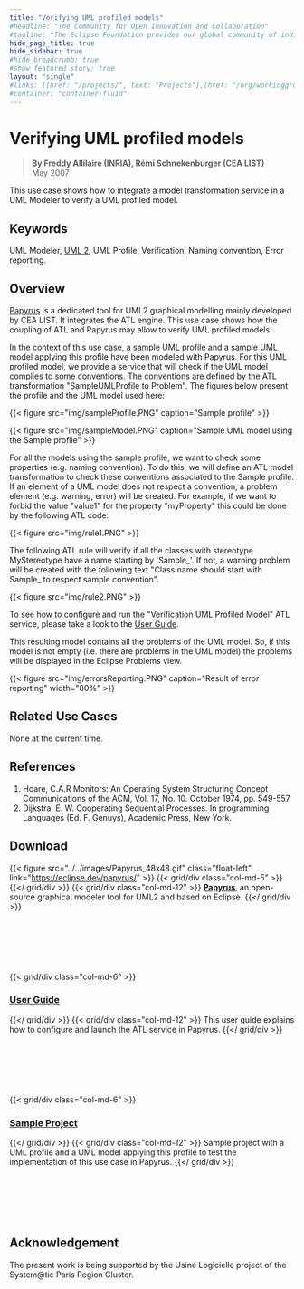 ```yaml
---
title: "Verifying UML profiled models"
#headline: "The Community for Open Innovation and Collaboration"
#tagline: "The Eclipse Foundation provides our global community of individuals and organizations with a mature, scalable, and business-friendly environment for open source software collaboration and innovation."
hide_page_title: true
hide_sidebar: true
#hide_breadcrumb: true
#show_featured_story: true
layout: "single"
#links: [[href: "/projects/", text: "Projects"],[href: "/org/workinggroups/", text: "Working Group"],[href: "/membership/", text: "Members"],[href: "/org/value", text: "Business Value"]]
#container: "container-fluid"
---
```


# Verifying UML profiled models

> **By Freddy Allilaire (INRIA), Rémi Schnekenburger (CEA LIST)** \
> May 2007

This use case shows how to integrate a model transformation service in a UML Modeler to verify a UML profiled model.

## Keywords

UML Modeler, [UML 2](https://www.eclipse.org/modeling/mdt/?project=uml2), UML Profile, Verification, Naming convention, Error reporting.

## Overview

[Papyrus](https://eclipse.dev/papyrus/) is a dedicated tool for UML2 graphical modelling mainly developed by CEA LIST. It integrates the ATL engine. This use case shows how the coupling of ATL and Papyrus may allow to verify UML profiled models.

In the context of this use case, a sample UML profile and a sample UML model applying this profile have been modeled with Papyrus. For this UML profiled model, we provide a service that will check if the UML model complies to some conventions. The conventions are defined by the ATL transformation "SampleUMLProfile to Problem". The figures below present the profile and the UML model used here:

{{< figure src="img/sampleProfile.PNG" caption="Sample profile" >}}

{{< figure src="img/sampleModel.PNG" caption="Sample UML model using the Sample profile" >}}

For all the models using the sample profile, we want to check some properties (e.g. naming convention). To do this, we will define an ATL model transformation to check these conventions associated to the Sample profile. If an element of a UML model does not respect a convention, a problem element (e.g. warning, error) will be created. For example, if we want to forbid the value "value1" for the property "myProperty" this could be done by the following ATL code:

{{< figure src="img/rule1.PNG" >}}

The following ATL rule will verify if all the classes with stereotype MyStereotype have a name starting by 'Sample_'. If not, a warning problem will be created with the following text "Class name should start with Sample_ to respect sample convention".

{{< figure src="img/rule2.PNG" >}}

To see how to configure and run the "Verification UML Profiled Model" ATL service, please take a look to the [User Guide](userguide/).

This resulting model contains all the problems of the UML model. So, if this model is not empty (i.e. there are problems in the UML model) the problems will be displayed in the Eclipse Problems view.

{{< figure src="img/errorsReporting.PNG" caption="Result of error reporting" width="80%" >}}

## Related Use Cases

None at the current time.

## References

  1. Hoare, C.A.R Monitors: An Operating System Structuring Concept Communications of the ACM, Vol. 17, No. 10. October 1974, pp. 549-557
  2. Dijkstra, E. W. Cooperating Sequential Processes. In programming Languages (Ed. F. Genuys), Academic Press, New York.

##  Download

{{< figure src="../../images/Papyrus_48x48.gif" class="float-left" link="https://eclipse.dev/papyrus/" >}}
{{< grid/div class="col-md-5" >}}
{{</ grid/div >}}
{{< grid/div class="col-md-12" >}}
**[Papyrus](https://eclipse.dev/papyrus/)**, an open-source graphical modeler tool for UML2 and based on Eclipse.
{{</ grid/div >}}

&nbsp;

&nbsp;

&nbsp;

{{< grid/div class="col-md-6" >}}
### [User Guide](userguide/)
{{</ grid/div >}}
{{< grid/div class="col-md-12" >}}
This user guide explains how to configure and launch the ATL service in Papyrus.
{{</ grid/div >}}

&nbsp;

&nbsp;

&nbsp;

{{< grid/div class="col-md-6" >}}
### [Sample Project](SampleProject4Verification.zip)
{{</ grid/div >}}
{{< grid/div class="col-md-12" >}}
Sample project with a UML profile and a UML model applying this profile to test the implementation of this use case in Papyrus.
{{</ grid/div >}}

&nbsp;

&nbsp;

&nbsp;

##  Acknowledgement

The present work is being supported by the Usine Logicielle project of the System@tic Paris Region Cluster.
